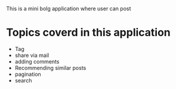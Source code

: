 This is a mini bolg application where user can post 

# Topics coverd in this application
* Tag
* share via mail
* adding comments
* Recommending similar posts
* pagination
* search 
